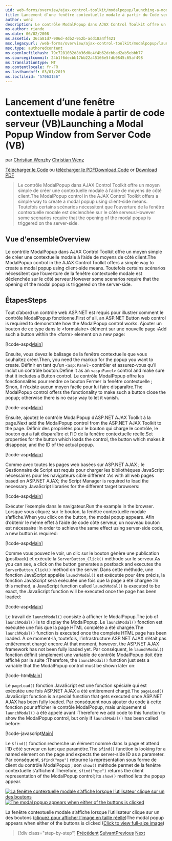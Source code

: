 ```yaml
---
uid: web-forms/overview/ajax-control-toolkit/modalpopup/launching-a-modal-popup-window-from-server-code-vb
title: Lancement d’une fenêtre contextuelle modale à partir du Code serveur (VB) | Microsoft Docs
author: wenz
description: Le contrôle ModalPopup dans AJAX Control Toolkit offre un moyen simple de créer une contextuelle modale à l’aide de moyens de côté client. Toutefois, certains scénarios nécessitent que t...
ms.author: riande
ms.date: 06/02/2008
ms.assetid: 36ca81d7-906d-4db2-952b-add18a4ff421
msc.legacyurl: /web-forms/overview/ajax-control-toolkit/modalpopup/launching-a-modal-popup-window-from-server-code-vb
msc.type: authoredcontent
ms.openlocfilehash: 79c7281032d8b36d0e4f4b62dcbbad2ab5ebbb77
ms.sourcegitcommit: 24b1f6decbb17bb22a45166e5fdb0845c65af498
ms.translationtype: MT
ms.contentlocale: fr-FR
ms.lasthandoff: 03/01/2019
ms.locfileid: "57063156"
---
```

<a name="launching-a-modal-popup-window-from-server-code-vb"></a><span data-ttu-id="a2cfc-104">Lancement d’une fenêtre contextuelle modale à partir de code serveur (VB)</span><span class="sxs-lookup"><span data-stu-id="a2cfc-104">Launching a Modal Popup Window from Server Code (VB)</span></span>
====================
<span data-ttu-id="a2cfc-105">par [Christian Wenz](https://github.com/wenz)</span><span class="sxs-lookup"><span data-stu-id="a2cfc-105">by [Christian Wenz](https://github.com/wenz)</span></span>

<span data-ttu-id="a2cfc-106">[Télécharger le Code](http://download.microsoft.com/download/2/4/0/24052038-f942-4336-905b-b60ae56f0dd5/ModalPopup1.vb.zip) ou [télécharger le PDF](http://download.microsoft.com/download/b/6/a/b6ae89ee-df69-4c87-9bfb-ad1eb2b23373/modalpopup1VB.pdf)</span><span class="sxs-lookup"><span data-stu-id="a2cfc-106">[Download Code](http://download.microsoft.com/download/2/4/0/24052038-f942-4336-905b-b60ae56f0dd5/ModalPopup1.vb.zip) or [Download PDF](http://download.microsoft.com/download/b/6/a/b6ae89ee-df69-4c87-9bfb-ad1eb2b23373/modalpopup1VB.pdf)</span></span>

> <span data-ttu-id="a2cfc-107">Le contrôle ModalPopup dans AJAX Control Toolkit offre un moyen simple de créer une contextuelle modale à l’aide de moyens de côté client.</span><span class="sxs-lookup"><span data-stu-id="a2cfc-107">The ModalPopup control in the AJAX Control Toolkit offers a simple way to create a modal popup using client-side means.</span></span> <span data-ttu-id="a2cfc-108">Toutefois certains scénarios nécessitent que l’ouverture de la fenêtre contextuelle modale est déclenchée sur le côté serveur.</span><span class="sxs-lookup"><span data-stu-id="a2cfc-108">However some scenarios require that the opening of the modal popup is triggered on the server-side.</span></span>


## <a name="overview"></a><span data-ttu-id="a2cfc-109">Vue d'ensemble</span><span class="sxs-lookup"><span data-stu-id="a2cfc-109">Overview</span></span>

<span data-ttu-id="a2cfc-110">Le contrôle ModalPopup dans AJAX Control Toolkit offre un moyen simple de créer une contextuelle modale à l’aide de moyens de côté client.</span><span class="sxs-lookup"><span data-stu-id="a2cfc-110">The ModalPopup control in the AJAX Control Toolkit offers a simple way to create a modal popup using client-side means.</span></span> <span data-ttu-id="a2cfc-111">Toutefois certains scénarios nécessitent que l’ouverture de la fenêtre contextuelle modale est déclenchée sur le côté serveur.</span><span class="sxs-lookup"><span data-stu-id="a2cfc-111">However some scenarios require that the opening of the modal popup is triggered on the server-side.</span></span>

## <a name="steps"></a><span data-ttu-id="a2cfc-112">Étapes</span><span class="sxs-lookup"><span data-stu-id="a2cfc-112">Steps</span></span>

<span data-ttu-id="a2cfc-113">Tout d’abord un contrôle web ASP.NET est requis pour illustrer comment le contrôle ModalPopup fonctionne.</span><span class="sxs-lookup"><span data-stu-id="a2cfc-113">First of all, an ASP.NET Button web control is required to demonstrate how the ModalPopup control works.</span></span> <span data-ttu-id="a2cfc-114">Ajouter un bouton de ce type dans le &lt;formulaire&gt; élément sur une nouvelle page :</span><span class="sxs-lookup"><span data-stu-id="a2cfc-114">Add such a button within the &lt;form&gt; element on a new page:</span></span>

[!code-aspx[Main](launching-a-modal-popup-window-from-server-code-vb/samples/sample1.aspx)]

<span data-ttu-id="a2cfc-115">Ensuite, vous devez le balisage de la fenêtre contextuelle que vous souhaitez créer.</span><span class="sxs-lookup"><span data-stu-id="a2cfc-115">Then, you need the markup for the popup you want to create.</span></span> <span data-ttu-id="a2cfc-116">Définir en tant qu’un `<asp:Panel>` contrôler et assurez-vous qu’il inclut un contrôle bouton.</span><span class="sxs-lookup"><span data-stu-id="a2cfc-116">Define it as an `<asp:Panel>` control and make sure that it includes a Button control.</span></span> <span data-ttu-id="a2cfc-117">Le contrôle ModalPopup offre les fonctionnalités pour rendre ce bouton Fermer la fenêtre contextuelle ; Sinon, il n’existe aucun moyen facile pour lui faire disparaître.</span><span class="sxs-lookup"><span data-stu-id="a2cfc-117">The ModalPopup control offers the functionality to make such a button close the popup; otherwise there is no easy way to let it vanish.</span></span>

[!code-aspx[Main](launching-a-modal-popup-window-from-server-code-vb/samples/sample2.aspx)]

<span data-ttu-id="a2cfc-118">Ensuite, ajoutez le contrôle ModalPopup d’ASP.NET AJAX Toolkit à la page.</span><span class="sxs-lookup"><span data-stu-id="a2cfc-118">Next add the ModalPopup control from the ASP.NET AJAX Toolkit to the page.</span></span> <span data-ttu-id="a2cfc-119">Définir des propriétés pour le bouton qui charge le contrôle, le bouton qui a fait disparaître et l’ID de la fenêtre contextuelle réelle.</span><span class="sxs-lookup"><span data-stu-id="a2cfc-119">Set properties for the button which loads the control, the button which makes it disappear, and the ID of the actual popup.</span></span>

[!code-aspx[Main](launching-a-modal-popup-window-from-server-code-vb/samples/sample3.aspx)]

<span data-ttu-id="a2cfc-120">Comme avec toutes les pages web basées sur ASP.NET AJAX ; le Gestionnaire de Script est requis pour charger les bibliothèques JavaScript nécessaires pour les navigateurs cible différent :</span><span class="sxs-lookup"><span data-stu-id="a2cfc-120">As with all web pages based on ASP.NET AJAX; the Script Manager is required to load the necessary JavaScript libraries for the different target browsers:</span></span>

[!code-aspx[Main](launching-a-modal-popup-window-from-server-code-vb/samples/sample4.aspx)]

<span data-ttu-id="a2cfc-121">Exécuter l’exemple dans le navigateur.</span><span class="sxs-lookup"><span data-stu-id="a2cfc-121">Run the example in the browser.</span></span> <span data-ttu-id="a2cfc-122">Lorsque vous cliquez sur le bouton, la fenêtre contextuelle modale s’affiche.</span><span class="sxs-lookup"><span data-stu-id="a2cfc-122">When you click on the button, the modal popup appears.</span></span> <span data-ttu-id="a2cfc-123">Afin d’obtenir le même effet à l’aide de code côté serveur, un nouveau bouton est nécessaire :</span><span class="sxs-lookup"><span data-stu-id="a2cfc-123">In order to achieve the same effect using server-side code, a new button is required:</span></span>

[!code-aspx[Main](launching-a-modal-popup-window-from-server-code-vb/samples/sample5.aspx)]

<span data-ttu-id="a2cfc-124">Comme vous pouvez le voir, un clic sur le bouton génère une publication (postback) et exécute la `ServerButton_Click()` méthode sur le serveur.</span><span class="sxs-lookup"><span data-stu-id="a2cfc-124">As you can see, a click on the button generates a postback and executes the `ServerButton_Click()` method on the server.</span></span> <span data-ttu-id="a2cfc-125">Dans cette méthode, une fonction JavaScript appelée `launchModal()` est exécutée pour être précis, la fonction JavaScript sera exécutée une fois que la page a été chargée :</span><span class="sxs-lookup"><span data-stu-id="a2cfc-125">In this method, a JavaScript function called `launchModal()` is executed to be exact, the JavaScript function will be executed once the page has been loaded:</span></span>

[!code-aspx[Main](launching-a-modal-popup-window-from-server-code-vb/samples/sample6.aspx)]

<span data-ttu-id="a2cfc-126">Le travail de `launchModal()` consiste à afficher le ModalPopup.</span><span class="sxs-lookup"><span data-stu-id="a2cfc-126">The job of `launchModal()` is to display the ModalPopup.</span></span> <span data-ttu-id="a2cfc-127">Le `launchModal()` fonction est exécutée une fois que la page HTML complète a été chargée.</span><span class="sxs-lookup"><span data-stu-id="a2cfc-127">The `launchModal()` function is executed once the complete HTML page has been loaded.</span></span> <span data-ttu-id="a2cfc-128">À ce moment-là, toutefois, l’infrastructure ASP.NET AJAX n’était pas entièrement chargé encore.</span><span class="sxs-lookup"><span data-stu-id="a2cfc-128">At that moment, however, the ASP.NET AJAX framework has not been fully loaded yet.</span></span> <span data-ttu-id="a2cfc-129">Par conséquent, le `launchModal()` fonction définit simplement une variable de contrôle ModalPopup doit être affiché par la suite :</span><span class="sxs-lookup"><span data-stu-id="a2cfc-129">Therefore, the `launchModal()` function just sets a variable that the ModalPopup control must be shown later on:</span></span>

[!code-html[Main](launching-a-modal-popup-window-from-server-code-vb/samples/sample7.html)]

<span data-ttu-id="a2cfc-130">Le `pageLoad()` fonction JavaScript est une fonction spéciale qui est exécutée une fois ASP.NET AJAX a été entièrement chargé.</span><span class="sxs-lookup"><span data-stu-id="a2cfc-130">The `pageLoad()` JavaScript function is a special function that gets executed once ASP.NET AJAX has been fully loaded.</span></span> <span data-ttu-id="a2cfc-131">Par conséquent nous ajouter du code à cette fonction pour afficher le contrôle ModalPopup, mais uniquement si `launchModal()` a été appelé avant :</span><span class="sxs-lookup"><span data-stu-id="a2cfc-131">Therefore we add code to this function to show the ModalPopup control, but only if `launchModal()` has been called before:</span></span>

[!code-javascript[Main](launching-a-modal-popup-window-from-server-code-vb/samples/sample8.js)]

<span data-ttu-id="a2cfc-132">Le `$find()` fonction recherche un élément nommé dans la page et attend l’ID côté serveur en tant que paramètre.</span><span class="sxs-lookup"><span data-stu-id="a2cfc-132">The `$find()` function is looking for a named element on the page and expects the server-side ID as a parameter.</span></span> <span data-ttu-id="a2cfc-133">Par conséquent, `$find("mpe")` retourne la représentation sous forme de client du contrôle ModalPopup ; son `show()` méthode permet de la fenêtre contextuelle s’affichent.</span><span class="sxs-lookup"><span data-stu-id="a2cfc-133">Therefore, `$find("mpe")` returns the client representation of the ModalPopup control; its `show()` method lets the popup appear.</span></span>


<span data-ttu-id="a2cfc-134">[![La fenêtre contextuelle modale s’affiche lorsque l’utilisateur clique sur un des boutons](launching-a-modal-popup-window-from-server-code-vb/_static/image2.png)](launching-a-modal-popup-window-from-server-code-vb/_static/image1.png)</span><span class="sxs-lookup"><span data-stu-id="a2cfc-134">[![The modal popup appears when either of the buttons is clicked](launching-a-modal-popup-window-from-server-code-vb/_static/image2.png)](launching-a-modal-popup-window-from-server-code-vb/_static/image1.png)</span></span>

<span data-ttu-id="a2cfc-135">La fenêtre contextuelle modale s’affiche lorsque l’utilisateur clique sur un des boutons ([cliquez pour afficher l’image en taille réelle](launching-a-modal-popup-window-from-server-code-vb/_static/image3.png))</span><span class="sxs-lookup"><span data-stu-id="a2cfc-135">The modal popup appears when either of the buttons is clicked ([Click to view full-size image](launching-a-modal-popup-window-from-server-code-vb/_static/image3.png))</span></span>

> [!div class="step-by-step"]
> <span data-ttu-id="a2cfc-136">[Précédent](positioning-a-modalpopup-cs.md)
> [Suivant](using-modalpopup-with-a-repeater-control-vb.md)</span><span class="sxs-lookup"><span data-stu-id="a2cfc-136">[Previous](positioning-a-modalpopup-cs.md)
[Next](using-modalpopup-with-a-repeater-control-vb.md)</span></span>

